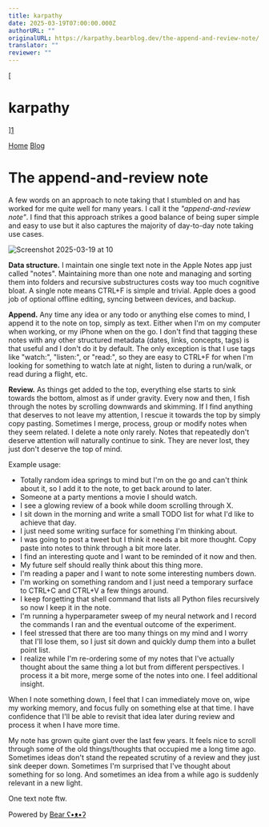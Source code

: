 ```yaml
---
title: karpathy
date: 2025-03-19T07:00:00.000Z
authorURL: ""
originalURL: https://karpathy.bearblog.dev/the-append-and-review-note/
translator: ""
reviewer: ""
---
```


[

<!-- more -->

# karpathy

][1]

[Home][2] [Blog][3]

# The append-and-review note

A few words on an approach to note taking that I stumbled on and has worked for me quite well for many years. I call it the _"append-and-review note"_. I find that this approach strikes a good balance of being super simple and easy to use but it also captures the majority of day-to-day note taking use cases.

![Screenshot 2025-03-19 at 10](https://bear-images.sfo2.cdn.digitaloceanspaces.com/karpathy/26am.webp)

**Data structure.** I maintain one single text note in the Apple Notes app just called "notes". Maintaining more than one note and managing and sorting them into folders and recursive substructures costs way too much cognitive bloat. A single note means CTRL+F is simple and trivial. Apple does a good job of optional offline editing, syncing between devices, and backup.

**Append.** Any time any idea or any todo or anything else comes to mind, I append it to the note on top, simply as text. Either when I'm on my computer when working, or my iPhone when on the go. I don't find that tagging these notes with any other structured metadata (dates, links, concepts, tags) is that useful and I don't do it by default. The only exception is that I use tags like "watch:", "listen:", or "read:", so they are easy to CTRL+F for when I'm looking for something to watch late at night, listen to during a run/walk, or read during a flight, etc.

**Review.** As things get added to the top, everything else starts to sink towards the bottom, almost as if under gravity. Every now and then, I fish through the notes by scrolling downwards and skimming. If I find anything that deserves to not leave my attention, I rescue it towards the top by simply copy pasting. Sometimes I merge, process, group or modify notes when they seem related. I delete a note only rarely. Notes that repeatedly don't deserve attention will naturally continue to sink. They are never lost, they just don't deserve the top of mind.

Example usage:

-   Totally random idea springs to mind but I'm on the go and can't think about it, so I add it to the note, to get back around to later.
-   Someone at a party mentions a movie I should watch.
-   I see a glowing review of a book while doom scrolling through X.
-   I sit down in the morning and write a small TODO list for what I'd like to achieve that day.
-   I just need some writing surface for something I'm thinking about.
-   I was going to post a tweet but I think it needs a bit more thought. Copy paste into notes to think through a bit more later.
-   I find an interesting quote and I want to be reminded of it now and then.
-   My future self should really think about this thing more.
-   I'm reading a paper and I want to note some interesting numbers down.
-   I'm working on something random and I just need a temporary surface to CTRL+C and CTRL+V a few things around.
-   I keep forgetting that shell command that lists all Python files recursively so now I keep it in the note.
-   I'm running a hyperparameter sweep of my neural network and I record the commands I ran and the eventual outcome of the experiment.
-   I feel stressed that there are too many things on my mind and I worry that I'll lose them, so I just sit down and quickly dump them into a bullet point list.
-   I realize while I'm re-ordering some of my notes that I've actually thought about the same thing a lot but from different perspectives. I process it a bit more, merge some of the notes into one. I feel additional insight.

When I note something down, I feel that I can immediately move on, wipe my working memory, and focus fully on something else at that time. I have confidence that I'll be able to revisit that idea later during review and process it when I have more time.

My note has grown quite giant over the last few years. It feels nice to scroll through some of the old things/thoughts that occupied me a long time ago. Sometimes ideas don't stand the repeated scrutiny of a review and they just sink deeper down. Sometimes I'm surprised that I've thought about something for so long. And sometimes an idea from a while ago is suddenly relevant in a new light.

One text note ftw.

Powered by [Bear ʕ•ᴥ•ʔ][4]

[1]: /
[2]: /
[3]: /blog/
[4]: https://bearblog.dev